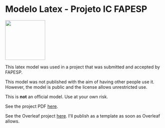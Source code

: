 Modelo Latex - Projeto IC FAPESP
===

<img src="https://mjsaldanha.com/images/elf_icon.png" width="128" height="128">

This latex model was used in a project that was submitted and accepted by FAPESP.

This model was not published with the aim of having other people use it.
However, the model is public and the license allows unrestricted use.

This is **not** an official model.
Use at your own risk.

See the project PDF [here](./projeto.pdf).

See the Overleaf project [here](https://v2.overleaf.com/read/fgqknpqgsswb). I'll publish as a template as soon as Overleaf allows.
